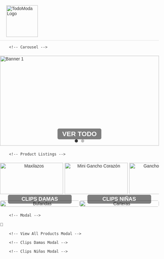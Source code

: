 <html lang="es">
<head>
    <meta charset="UTF-8">
    <meta name="viewport" content="width=device-width, initial-scale=1.0">
    <title>TodoModa - Tienda Online</title>
    <style>
        body {
            font-family: Arial, sans-serif;
            margin: 0;
            padding: 0;
            color: #333;
        }
        .container {
            width: 100%;
            margin: 0;
            padding: 20px 0;
        }
        /* Header */
        .header {
            display: flex;
            justify-content: space-between;
            align-items: center;
            padding: 10px 20px;
            border-bottom: 1px solid #ddd;
            width: 100%;
            box-sizing: border-box;
        }
        .header .logo img {
            height: 100px; /* Set logo height */
            width: auto; /* Maintain aspect ratio */
        }
        .header nav ul {
            list-style: none;
            display: flex;
            gap: 20px;
            margin: 0;
            padding: 0;
        }
        .header nav ul li a {
            text-decoration: none;
            color: #333;
            font-weight: bold;
        }
        .header .icons {
            display: flex;
            gap: 10px;
        }
        .header .icons img {
            width: 20px;
            height: 20px;
        }
        /* Carousel */
        .carousel {
            position: relative;
            width: 100%;
            overflow: hidden;
            margin: 20px 0;
        }
        .carousel .slides {
            display: flex;
            transition: transform 0.5s ease-in-out;
        }
        .carousel .slide-container {
            width: 100%;
            aspect-ratio: 16 / 9;
            position: relative;
            flex-shrink: 0;
        }
        .carousel .slides img {
            width: 100%;
            height: 100%;
            object-fit: cover;
            position: absolute;
            top: 0;
            left: 0;
        }
        .carousel .banner-text {
            position: absolute;
            bottom: 20px;
            left: 50%;
            transform: translateX(-50%);
            font-size: 1.5em;
            font-weight: bold;
            color: #fff;
            background: rgba(0, 0, 0, 0.5);
            padding: 5px 15px;
            border-radius: 5px;
            cursor: pointer;
        }
        .carousel .banner-text:hover {
            background: rgba(0, 0, 0, 0.7);
        }
        .carousel .dots {
            position: absolute;
            bottom: 10px;
            left: 50%;
            transform: translateX(-50%);
            display: flex;
            gap: 10px;
        }
        .carousel .dots span {
            width: 10px;
            height: 10px;
            background-color: #bbb;
            border-radius: 50%;
            cursor: pointer;
        }
        .carousel .dots span.active {
            background-color: #333;
        }
        /* Products */
        .products {
            display: flex;
            flex-direction: row;
            overflow-x: auto;
            margin: 20px 0;
            padding: 0 20px;
            width: 100%;
            box-sizing: border-box;
            gap: 5px;
            scroll-snap-type: x mandatory;
            scrollbar-width: thin;
            scrollbar-color: #bbb #f1f1f1;
        }
        .products::-webkit-scrollbar {
            height: 8px;
        }
        .products::-webkit-scrollbar-track {
            background: #f1f1f1;
        }
        .products::-webkit-scrollbar-thumb {
            background: #bbb;
            border-radius: 4px;
        }
        .product {
            width: 200px;
            min-width: 200px;
            text-align: center;
            cursor: pointer;
            transition: transform 0.2s;
            position: relative;
            scroll-snap-align: start;
        }
        .product:hover {
            transform: scale(1.05);
        }
        .product img {
            width: 100%;
            height: auto;
            border-radius: 0;
        }
        .product p {
            margin: 5px 0;
        }
        .product .price {
            font-weight: bold;
        }
        .product .add-to-cart {
            position: absolute;
            top: 50%;
            left: 50%;
            transform: translate(-50%, 80px);
            background: rgba(51, 51, 51, 0.8);
            color: #fff;
            border: none;
            padding: 10px 20px;
            border-radius: 5px;
            cursor: pointer;
            opacity: 0;
            transition: opacity 0.3s ease, transform 0.3s ease;
            font-size: 0.9em;
            width: 90%;
        }
        .product:hover .add-to-cart {
            opacity: 1;
            transform: translate(-50%, -50%);
        }
        .product .add-to-cart:hover {
            background: #555;
        }
        /* Modal */
        .modal {
            display: none;
            position: fixed;
            top: 0;
            left: 0;
            width: 100%;
            height: 100%;
            background: rgba(0, 0, 0, 0.5);
            z-index: 1000;
            justify-content: center;
            align-items: center;
        }
        .modal-content {
            background: #fff;
            padding: 20px;
            border-radius: 5px;
            max-width: 400px;
            width: 90%;
            text-align: center;
            position: relative;
        }
        .modal-content img {
            width: 100%;
            height: auto;
            border-radius: 5px;
            margin-bottom: 15px;
        }
        .modal-content h3 {
            margin: 0 0 10px;
            font-size: 1.2em;
        }
        .modal-content .description {
            margin: 10px 0;
            font-size: 0.9em;
            color: #555;
        }
        .modal-content .rating {
            margin: 10px 0;
            color: #f1c40f;
        }
        .modal-content .price {
            font-weight: bold;
            margin: 10px 0;
        }
        .modal-content .color-palette {
            display: flex;
            gap: 10px;
            justify-content: center;
            flex-wrap: wrap;
            margin: 10px 0;
        }
        .modal-content .color-circle {
            width: 30px;
            height: 30px;
            border-radius: 50%;
            border: 1px solid #ddd;
            cursor: pointer;
            transition: transform 0.2s;
        }
        .modal-content .color-circle.selected {
            transform: scale(1.2);
            border: 2px solid #333;
        }
        .modal-content .quantity {
            display: flex;
            align-items: center;
            justify-content: center;
            gap: 10px;
            margin: 10px 0;
        }
        .modal-content .quantity-btn {
            background: #333;
            color: #fff;
            border: none;
            width: 30px;
            height: 30px;
            border-radius: 50%;
            cursor: pointer;
            font-size: 1.2em;
        }
        .modal-content .quantity-btn:hover {
            background: #555;
        }
        .modal-content .quantity-input {
            width: 40px;
            text-align: center;
            border: 1px solid #ddd;
            border-radius: 3px;
        }
        .modal-content .btn-add-cart {
            background: #333;
            color: #fff;
            border: none;
            padding: 10px;
            border-radius: 5px;
            cursor: pointer;
            width: 100%;
            margin-top: 10px;
        }
        .modal-content .btn-add-cart:hover {
            background: #555;
        }
        .modal-content .close-btn {
            position: absolute;
            top: 10px;
            right: 10px;
            font-size: 1.2em;
            cursor: pointer;
            color: #333;
        }
        /* View All and Category Modals */
        .view-all-modal, .clips-damas-modal, .clips-ninas-modal {
            display: none;
            position: fixed;
            top: 0;
            left: 0;
            width: 100%;
            height: 100%;
            background: rgba(0, 0, 0, 0.5);
            z-index: 1000;
            justify-content: center;
            align-items: center;
            overflow-y: auto;
        }
        .view-all-modal-content, .clips-damas-modal-content, .clips-ninas-modal-content {
            background: #fff;
            padding: 20px;
            border-radius: 5px;
            max-width: 90%;
            width: 100%;
            max-height: 90vh;
            overflow-y: auto;
            position: relative;
            box-sizing: border-box;
        }
        .view-all-modal-content h2, .clips-damas-modal-content h2, .clips-ninas-modal-content h2 {
            margin: 0 0 20px;
            font-size: 1.5em;
            text-align: center;
        }
        .search-container {
            margin: 10px 0;
            text-align: center;
        }
        .search-input {
            width: 80%;
            max-width: 400px;
            padding: 8px;
            border: 1px solid #ddd;
            border-radius: 5px;
            font-size: 1em;
        }
        .search-input:focus {
            outline: none;
            border-color: #333;
        }
        .view-all-products, .clips-damas-products, .clips-ninas-products {
            display: grid;
            grid-template-columns: repeat(auto-fill, minmax(200px, 1fr));
            gap: 20px;
            padding: 0 10px;
        }
        .view-all-products .product, .clips-damas-products .product, .clips-ninas-products .product {
            width: 100%;
            min-width: unset;
        }
        .view-all-modal-content .close-btn, .clips-damas-modal-content .close-btn, .clips-ninas-modal-content .close-btn {
            position: absolute;
            top: 10px;
            right: 10px;
            font-size: 1.2em;
            cursor: pointer;
            color: #333;
        }
        /* Category Buttons */
        .category-buttons {
            display: flex;
            justify-content: center;
            gap: 20px;
            margin: 20px 0;
        }
        .category-btn {
            font-size: 1.2em; /* Reduced font size */
            font-weight: bold;
            color: #fff;
            background: rgba(0, 0, 0, 0.5);
            padding: 4px 10px; /* Smaller padding */
            border-radius: 5px;
            cursor: pointer;
            border: none;
            transition: background 0.3s;
        }
        .category-btn:hover {
            background: rgba(0, 0, 0, 0.7);
        }
        /* Model Section */
        .model-section {
            display: flex;
            justify-content: space-between;
            margin: 20px 0;
            width: 100%;
            flex-wrap: nowrap; /* Prevent wrapping to keep images side by side */
        }
        .model-item {
            position: relative;
            text-align: center;
            width: 50%; /* Each item takes half the container width */
            max-width: none; /* Remove max-width to allow full expansion */
        }
        .model-item img {
            width: 100%;
            height: auto;
            border-radius: 5px;
            display: block;
            cursor: pointer; /* Indicate clickability */
        }
        .model-item .category-btn {
            position: absolute;
            bottom: 10px;
            left: 50%;
            transform: translateX(-50%);
            width: 80%; /* Ensure button fits within image */
        }

    /* Carrito flotante */
   #cart-button {
        position: fixed;
        top: 20px;
        right: 20px;
        background: #ff5722;
        color: white;
        border-radius: 50%;
        width: 50px;
        height: 50px;
        font-size: 24px;
        display: flex;
        align-items: center;
        justify-content: center;
        cursor: pointer;
        box-shadow: 0 4px 10px rgba(0,0,0,0.3);
        z-index: 10000;
    }
    /* Carrito panel */
    #cart {
        display: none;
        background: white;
        padding: 20px;
        border-radius: 10px;
        max-width: 420px;
        position: fixed;
        top: 80px;
        right: 20px;
        box-shadow: 0 0 15px rgba(0,0,0,0.3);
        z-index: 9999;
        font-size: 14px;
        max-height: 80vh;
        overflow-y: auto;
    }
    #cart h2 {
        margin-top: 0;
        font-size: 1.4em;
    }
    #cart input[type=text] {
        width: 100%;
        padding: 8px;
        margin-bottom: 10px;
        box-sizing: border-box;
        border: 1px solid #ddd;
        border-radius: 5px;
        font-size: 14px;
    }
    .cart-item {
        display: flex;
        justify-content: space-between;
        align-items: center;
        margin-bottom: 10px;
        border-bottom: 1px solid #eee;
        padding-bottom: 6px;
    }
    .cart-item > div:first-child {
        display: flex;
        flex-direction: column;
    }
    .cart-item strong {
        font-weight: 600;
        margin-bottom: 2px;
    }
    .cart-item small {
        font-size: 12px;
        color: #666;
        margin-bottom: 3px;
    }
    .cart-item-controls {
        display: flex;
        align-items: center;
        gap: 6px;
        flex-wrap: nowrap;
    }
    .cart-item-controls button {
        background: #eee;
        border: none;
        border-radius: 3px;
        cursor: pointer;
        padding: 4px 8px;
        font-weight: bold;
        font-size: 14px;
        transition: background 0.3s;
    }
    .cart-item-controls button:hover {
        background: #ddd;
    }
    .cart-item-price {
        min-width: 70px;
        text-align: right;
        font-weight: 600;
        white-space: nowrap;
    }
    #cart-total {
        font-weight: bold;
        margin-top: 10px;
        text-align: right;
    }
    #order-button {
        background: #ff5722;
        color: white;
        width: 100%;
        padding: 10px;
        font-size: 16px;
        border: none;
        border-radius: 6px;
        cursor: pointer;
        margin-top: 12px;
        transition: background 0.3s;
    }
    #order-button:hover {
        background: #e64a19;
    }

    /* Modal boleta */
  #boleta-modal {
        position: fixed;
        top:0; left:0; width:100%; height:100%;
        background: rgba(0,0,0,0.7);
        display: none;
        align-items: center;
        justify-content: center;
        z-index: 100000;
        font-family: monospace;
    }
    #boleta-content {
        background: white;
        padding: 20px;
        border-radius: 10px;
        max-width: 420px;
        width: 90%;
        max-height: 85vh;
        overflow-y: auto;
        color: #222;
        outline: none;
    }
    #boleta-content h3 {
        text-align: center;
        margin-top: 0;
    }
    #boleta-content table {
        width: 100%;
        border-collapse: collapse;
        margin-top: 10px;
    }
    #boleta-content table, #boleta-content th, #boleta-content td {
        border: 1px solid #ccc;
    }
    #boleta-content th, #boleta-content td {
        padding: 6px;
        text-align: left;
    }
    #boleta-buttons button {
        margin-top: 10px;
        width: 100%;
        padding: 10px;
        border: none;
        border-radius: 6px;
        cursor: pointer;
        font-size: 15px;
        transition: background 0.3s;
    }
    #capture-button { background: #FF9800; color: white; }
    #capture-button:hover { background: #fb8c00; }
    #print-button { background: #2196F3; color: white; }
    #print-button:hover { background: #1976D2; }
    #confirm-purchase { background: #4CAF50; color: white; }
    #confirm-purchase:hover { background: #388E3C; }

    /* Loading spinner */
  #loading-spinner {
        display:none;
        position: fixed;
        top:50%; left:50%;
        transform: translate(-50%, -50%);
        background: rgba(0,0,0,0.7);
        color: white;
        padding: 15px 30px;
        border-radius: 10px;
        font-size: 18px;
        z-index: 100001;
    }


        /* Responsive */
  @media (max-width: 768px) {
            .product {
                width: 150px;
                min-width: 150px;
            }
            .product .add-to-cart {
                padding: 8px 15px;
                font-size: 0.8em;
            }
            .view-all-products, .clips-damas-products, .clips-ninas-products {
                grid-template-columns: repeat(auto-fill, minmax(150px, 1fr));
            }
            .search-input {
                width: 90%;
            }
            .category-btn {
                font-size: 1em; /* Smaller font for smaller screens */
                padding: 4px 8px;
            }
            .model-item {
                width: 50%; /* Maintain equal width */
            }
            .model-item img {
                width: 100%;
            }
        }
        @media (max-width: 480px) {
            .product {
                width: 120px;
                min-width: 120px;
            }
            .product p {
                font-size: 0.9em;
            }
            .product .add-to-cart {
                padding: 6px 10px;
                font-size: 0.7em;
            }
            .view-all-products, .clips-damas-products, .clips-ninas-products {
                grid-template-columns: repeat(auto-fill, minmax(120px, 1fr));
            }
            .search-input {
                width: 95%;
            }
            .category-btn {
                font-size: 0.9em; /* Even smaller font for mobile */
                padding: 3px 6px;
            }
            .model-item {
                width: 50%; /* Maintain equal width */
            }
            .model-item img {
                width: 100%;
            }
        }
        </style>
</head>
<body>     <div class="container">         <!-- Header -->         <div class="header">             <div class="logo">                 <img src="https://lh3.googleusercontent.com/gps-cs/AIky0YXTTJyLqUwcNn1yduyV6i82lmL4ukvEZp-ePVd_P_Wa_y1VGwXNJOPpVxro2IxUZ55xE4oEndno5MItmJf7wjkFn0RYFCLtB4bOG2AHYHrupD1pkX8cf3jOUBHNUJOFEYOrwzTGEMSJj6j8=w1000-h1000-p-k-no" alt="TodoModa Logo">             </div>             <nav>                 <ul>                 </ul>             </nav>             <div class="icons">             </div>         </div>

        <!-- Carousel -->
 <div class="carousel">
            <div class="slides">
                <div class="slide-container">
                    <img src="https://pe.todomoda.com/media/wysiwyg/TM_DISNEY_STITCH_-_BANNERS_Desk_new_1.jpg" alt="Banner 1">
                </div>
                <div class="slide-container">
                    <img src="https://lh3.googleusercontent.com/gps-cs/AIky0YUd2bofobsLtUl3qONXRSiTNou1a9W74yTaVYEr6h64PAuOOqQ-g_w6Ifs8arhOVjWboOrUFEcEDZlmtSBZkgS1YjEnSIw1f3w4IZRdMBwxibVChvNz2c93C78bOxNsx68MuBmN-4iYNCg=w2000-h2000-p-k-no" alt="Banner 2">
                </div>
            </div>
            <div class="banner-text" id="viewAllBtn">VER TODO</div>
            <div class="dots">
                <span class="active"></span>
                <span></span>
            </div>
        </div>

        <!-- Product Listings -->
<div class="products">
            <!-- Categoría 1: Pilsen -->
            <div class="product" data-id="1" data-colors='[{"color": "#ffeb3b", "title": "Amarillo"}, {"color": "#d32f2f", "title": "Rojo"}, {"color": "#e1bee7", "title": "Lila"}, {"color": "#145a32", "title": "Verde"}, {"color": "#d6eaf8", "title": "Celeste"}]' data-rating="⭐⭐⭐⭐☆ (4.2)" data-description="Maxilazos coloridos, perfectos para cualquier peinado.">
                <img alt="Maxilazos" src="https://lh3.googleusercontent.com/gps-cs/AIky0YXdnjCFtJm5EhEvClhpsqjsYwwH2Xdqql3H45tWmgLdhiRX--KLwloCAl85SxTImNaOYYbS1MOrlGYrDwH31YoIyFBBn7KapQIKbAHVfoyNmbRBjjgmF0_SefXWn6udgSSaO19kdNtmnQBd=w2000-h2000-p-k-no"/>
                <p>Maxilazos - 5 Colores</p>
                <p class="price">S/ 7.00</p>
                <button class="add-to-cart" data-id="1">Agregar al carrito</button>
            </div>
            <div class="product" data-id="2" data-colors='[{"color": "#17202a", "title": "Negro"}, {"color": "#fff9c4", "title": "Crema"}, {"color": "#fdebd0", "title": "Piel"}, {"color": "#fdfefe", "title": "Crema"}]' data-rating="⭐⭐⭐☆☆ (3.2)" data-description="Ganchos en forma de corazón, ideales para looks delicados.">
                <img alt="Mini Gancho Corazón" src="https://lh3.googleusercontent.com/gps-cs/AIky0YUd2bofobsLtUl3qONXRSiTNou1a9W74yTaVYEr6h64PAuOOqQ-g_w6Ifs8arhOVjWboOrUFEcEDZlmtSBZkgS1YjEnSIw1f3w4IZRdMBwxibVChvNz2c93C78bOxNsx68MuBmN-4iYNCg=w2000-h2000-p-k-no"/>
                <p>Mini Gancho Corazón</p>
                <p class="price">S/ 2.50</p>
                <button class="add-to-cart" data-id="2">Agregar al carrito</button>
            </div>
            <div class="product" data-id="3" data-colors='[{"color": "#FFFFFF", "title": "Blanco"}, {"color": "#FF0000", "title": "Rojo"}, {"color": "#008000", "title": "Verde"}]' data-rating="⭐⭐⭐⭐⭐ (5.0)" data-description="Ganchos temáticos navideños para un estilo festivo.">
                <img alt="Ganchos Navideños" src="https://lh3.googleusercontent.com/gps-cs/AIky0YV8A_P0YjCC6AIfC2B6HFvCKobK0UJZjVWMnzr6lfYPVXUk0gsszvJXojCK_ycIVH0cOD1-Qw3ICj1Bi9eLIf2TH0ZFaL14TuisJOWESznCPwqs2AAn_lgVOo2yGLhrKuG1yjgsGrWPIZ0k=w2000-h2000-p-k-no"/>
                <p>Ganchos Navideños</p>
                <p class="price">S/ 4.00</p>
                <button class="add-to-cart" data-id="3">Agregar al carrito</button>
            </div>
            <div class="product" data-id="4" data-colors='[{"color": "#FFD700", "title": "Amarillo"}]' data-rating="⭐⭐⭐⭐☆ (4.0)" data-description="Ganchos hawaianos vibrantes para un look tropical.">
                <img alt="Gancho Hawaiano" src="https://lh3.googleusercontent.com/gps-cs/AIky0YVaD4OrbInMGPZXKiKtKplaYEn2Ck-9KCl8p9FJbJIXPMWFCDw9Dd5lrbO-8FfXeJZKvIEr-K5UpFwrCnofwtR30imdZTojz2gxrHqZLSM3qody1gDhWdXAm_C4le7hQ4zKL3imga1TIh_j=w2000-h2000-p-k-no"/>
                <p>Gancho Hawaiano</p>
                <p class="price">S/ 5.00</p>
                <button class="add-to-cart" data-id="4">Agregar al carrito</button>
            </div>
            <div class="product" data-id="5" data-colors='[{"color": "#5dade2", "title": "Celeste"}, {"color": "#ebf5fb", "title": "Agua"}, {"color": "#FFFFFF", "title": "Blanco"}]' data-rating="⭐⭐⭐⭐☆ (4.0)" data-description="Ganchos acrílicos elegantes en tonos celestes.">
                <img alt="Ganchos Acrílicos Color Celeste" src="https://lh3.googleusercontent.com/gps-cs/AIky0YXULCa-2ZSbLgwDDlphVpkyxIs_jH2pp8AIHp25rY65c3VTGPdLnesGcrtuCiDtLbovSHvwiSUpzfWiwyle1UmqeO6d0OEvhBLqp_6k4YBo2QzMGd9aduXbKMXqGVHIB0FKSWvBYE1FNgj_=w2000-h2000-p-k-no"/>
                <p>Ganchos Acrílicos Color Celeste</p>
                <p class="price">S/ 5.00</p>
                <button class="add-to-cart" data-id="5">Agregar al carrito</button>
            </div>
            <div class="product" data-id="6" data-colors='[{"color": "#8d6e63", "title": "Marrón"}, {"color": "#fef9e7", "title": "Crema"}]' data-rating="⭐⭐⭐☆☆ (3.1)" data-description="Ganchos clásicos para un estilo minimalista.">
                <img alt="Ganchos" src="https://lh3.googleusercontent.com/gps-cs/AIky0YUepENF6loS0sqfXxEEZlTcAEQ7R-6iS6rmphnT9YjPc9whL2WIk8tCzVNnHDeaj6AaV3e6-k4yeUx9j6nSHq-l2Tc_t0dGMQLhBQrbdREDnxR65_tbipCAL3NCKmRQYWk5geU5V_jn3EiW=w2000-h2000-p-k-no"/>
                <p>Ganchos</p>
                <p class="price">S/ 4.50</p>
                <button class="add-to-cart" data-id="6">Agregar al carrito</button>
            </div>
            <div class="product" data-id="7" data-colors='[]' data-rating="⭐⭐⭐⭐☆ (4.1)" data-description="Ganchos en forma de flor con diseño inspirado en el sol.">
                <img alt="Ganchos Torna Sol en forma de Flor" src="https://lh3.googleusercontent.com/gps-cs/AIky0YX2NRiy9kc9B9F5EY9kAoTjy699I8L7qzIaAFyN6ktzntZDbknG5_v1B6_JgD_hJDZQ7pAonmz2ynxpJqX4tYXVpt2EJISwaxV7Vd5er2HXevBcfzH_2KoEuxffPMG6wVLrMxkXZaJcUGxc=w2000-h2000-p-k-no"/>
                <p>Ganchos Torna Sol en forma de Flor</p>
                <p class="price">S/ 6.00</p>
                <button class="add-to-cart" data-id="7">Agregar al carrito</button>
            </div>
            <div class="product" data-id="8" data-colors='[{"color": "#FFFF66", "title": "Amarillo"}, {"color": "#CCFF00", "title": "Verde"}, {"color": "#FF8C00", "title": "Anaranjado"}]' data-rating="⭐⭐⭐☆☆ (3.5)" data-description="Ganchos kawai con diseño floral, ideales para niños.">
                <img alt="Ganchos Kawai en forma de Flor" src="https://lh3.googleusercontent.com/gps-cs/AIky0YXzdeSiF8Ekcd_sbWEkePfXIFlDCt8BeIvwjgW0_jHy1u9d3KWkRPGKY0IPp8ADAmGFn46hFm8U5vXqhoZ738QBNnwuwb-UXng4k1wKXRwyarfw7ST9PYntIH_SA_XEF0lDF6STVaLz16z2=w2000-h2000-p-k-no"/>
                <p>Ganchos Kawai en forma de Flor</p>
                <p class="price">S/ 4.50</p>
                <button class="add-to-cart" data-id="8">Agregar al carrito</button>
            </div>
            <div class="product" data-id="9" data-colors='[{"color": "#FFB347", "title": "Melón"}, {"color": "#FFD700", "title": "Amarillo"}]' data-rating="⭐⭐⭐⭐☆ (4.0)" data-description="Ganchos florales en tonos cálidos para un look vibrante.">
                <img alt="Ganchos de Flores" src="https://lh3.googleusercontent.com/gps-cs/AIky0YUem5vYUL5I1PM57jknLifOO7yf5kSVMtMghU4lP6w0ZMUkV2L9UYoqFLTR_8PcGATvSRKyf0IVg5IYHBQzc5_aND9V8BvtQS47MAT--YXhLlrk645yFo2vaWRADuVRrnbiL5rs4ubhXvU=w2000-h2000-p-k-no"/>
                <p>Ganchos de Flores</p>
                <p class="price">S/ 5.00</p>
                <button class="add-to-cart" data-id="9">Agregar al carrito</button>
            </div>
            <!-- Categoría 2: Cristal -->
            <div class="product" data-id="14" data-colors='[]' data-rating="⭐⭐⭐⭐☆ (4.0)" data-description="Mini ganchitos florales para destacar tu peinado.">
                <img alt="Par de mini ganchitos en forma de flor" src="https://lh3.googleusercontent.com/gps-cs/AIky0YVcDqGO_EKNry0Eb-BkdsNH0V0lOhwW7AM5WEqz8IiNlbpTs2U3Io9_kt4yCGgt5haYI5RgwRDHv-LMBqc5bvmX245QMyriwIoyJyniPQH9cJJ9iCC2fC8hY06M9BU9nFd6NhCLGVGCC34N=w2000-h2000-p-k-no"/>
                <p>Par de mini ganchitos en forma de flor</p>
                <p class="price">S/ 3.00</p>
                <button class="add-to-cart" data-id="14">Agregar al carrito</button>
            </div>
            <div class="product" data-id="15" data-colors='[]' data-rating="⭐⭐⭐☆☆ (3.5)" data-description="Ganchitos en forma de mariposa, perfectos para peinados infantiles.">
                <img alt="Mini ganchitos en forma de mariposa" src="https://lh3.googleusercontent.com/gps-cs/AIky0YW1eFtqiwT_PM-xOZnd2iVogh-XQVJclLEtgsh0i5wUGm9NvOCot9LJLfDmZE58abznArTin0EgjEMw3HuKeK9_9hoODK0kla3nM-GYGSvA8_xXCBmu_qiSuoHzgpSaO_2EtqXLAjnCs34l=w2000-h2000-p-k-no"/>
                <p>Mini ganchitos en forma de mariposa</p>
                <p class="price">S/ 2.00</p>
                <button class="add-to-cart" data-id="15">Agregar al carrito</button>
            </div>
            <div class="product" data-id="16" data-colors='[]' data-rating="⭐⭐⭐☆☆ (3.3)" data-description="Mini ganchitos versátiles para cualquier ocasión.">
                <img alt="Mini ganchitos" src="https://lh3.googleusercontent.com/gps-cs/AIky0YUgnWieVRURnUHds0U4E5FROmRmvztpc0ynONqB5wFO-tvCmbrBn0-E971IAl2YG7r7cobC9Hx-g0AbDpTP71ukEEb6n20lHQz-aPBoI5xDWtVwABfSJFIbqdRT6_YJzOT7x8uhaX-KBSLE=w2000-h2000-p-k-no"/>
                <p>Mini ganchitos</p>
                <p class="price">S/ 1.50</p>
                <button class="add-to-cart" data-id="16">Agregar al carrito</button>
            </div>
            <div class="product" data-id="17" data-colors='[{"color": "#FFC0CB", "title": "Rosa Pastel"}, {"color": "#FFD700", "title": "Amarillo"}, {"color": "#00BFFF", "title": "Azul"}, {"color": "#FF4500", "title": "Naranja"}, {"color": "#008000", "title": "Verde"}]' data-rating="⭐⭐⭐⭐☆ (4.0)" data-description="Ligas en colores pasteles y fuertes, ideales para cualquier estilo.">
                <img alt="Ligas colores pasteles y fuertes" src="https://lh3.googleusercontent.com/gps-cs/AIky0YVwhLWhfaBVh3ChmdRjktxd6WCi7W6fTmz2_7TvWPHTT_-3tX1zci-DGspLNMmn3SpAYgh9RN5G_lHRBehTbWzF16lZ9CNiBbjgj5-EVSXMU3aVjCsYaPQ5Maahznx9Fi79zzSnwLxM_nkC=w2000-h2000-p-k-no"/>
                <p>Ligas colores pasteles y fuertes</p>
                <p class="price">S/ 1.00</p>
                <button class="add-to-cart" data-id="17">Agregar al carrito</button>
            </div>
            <div class="product" data-id="18" data-colors='[{"color": "#000000", "title": "Negro"}]' data-rating="⭐⭐⭐☆☆ (3.3)" data-description="Colets negros clásicos y resistentes.">
                <img alt="Colets negros" src="https://lh3.googleusercontent.com/gps-cs/AIky0YWE3Z0a1qVkSdmBI9RQzayKeT8bgvXn5RTJNXmMJjHG9uzg5VUrwt4-PKEq6AdcYPITi3LkJvKtdxDXq6PucsAOpzZGm2J8QGEYCR4Ff59f3YXXaKQ_Ww8lgm4vOYlRuyCNXxPuyWPFWf23=w2000-h2000-p-k-no"/>
                <p>Colets negros</p>
                <p class="price">S/ 1.00</p>
                <button class="add-to-cart" data-id="18">Agregar al carrito</button>
            </div>
            <div class="product" data-id="19" data-colors='[{"color": "#FFB6C1", "title": "Rosa Pastel"}, {"color": "#87CEFA", "title": "Azul Pastel"}, {"color": "#98FB98", "title": "Verde Pastel"}]' data-rating="⭐⭐⭐☆☆ (3.4)" data-description="Colets en tonos pasteles para un look suave y elegante.">
                <img alt="Colets colores pasteles" src="https://lh3.googleusercontent.com/gps-cs/AIky0YVVXgYaHEulEuraO7tX6LShXlnoogs6cvwc7jryv8vOVwEt2wCEPWyj0ihUEHTjGMKv0HpL3uglAD96vZsANfdnMrLB4hRI1quw3OaPX-ewOFjUY9eF2ggyG4sMZLcBfJ8amsKoKsAgOXPG=w2000-h2000-p-k-no"/>
                <p>Colets colores pasteles</p>
                <p class="price">S/ 1.00</p>
                <button class="add-to-cart" data-id="19">Agregar al carrito</button>
            </div>
        </div>
        <!-- Model Section -->
 <div class="model-section">
            <div class="model-item">
                <img src="https://lh3.googleusercontent.com/gps-cs/AIky0YUGuPXaSC1mPGUKkOYa5z7JyvELvbIy0B4-WtB3tMHIKm2D6Sbg1cTWwU0MsxRJR_5lKb5t1MnVOStZk-tNPdUudQ6-h7M7ueR4l8N5IgmuOrhlNRMi0B_uohBDRomdzQUIHP7y244Zc150=w1024-h1024-p-k-no" alt="Bufandas">
                <button class="category-btn" id="clipsDamasBtn">CLIPS DAMAS</button>
            </div>
            <div class="model-item">
                <img src="https://lh3.googleusercontent.com/gps-cs/AIky0YUDER3L7ISerfG6uiIU8ISdgKkibO-SXwGGNL1azb_TJ0qYIN3T7LsJyU-qc9-kQtucnOkLr5rPYtWt0fW0UL8-7RDD46bg_0JnGLkD8RSfQvGydDvq6L_ZLBoj4hnIhwHB3CEx1fPtJ58O=w1024-h1024-p-k-no" alt="Carteras">
                <button class="category-btn" id="clipsNinasBtn">CLIPS NIÑAS</button>
            </div>
        </div>

        <!-- Modal -->
 <div class="modal" id="colorModal" role="dialog" aria-labelledby="modalTitle" aria-hidden="true">
            <div class="modal-content">
                <span class="close-btn" aria-label="Cerrar modal">×</span>
                <img id="modalImage" alt="" src="">
                <h3 id="modalTitle"></h3>
                <p class="description" id="modalDescription"></p>
                <div class="rating" id="modalRating"></div>
                <p class="price" id="modalPrice"></p>
                <div class="color-palette" id="modalColors"></div>
                <div class="quantity">
                    <button class="quantity-btn" id="decreaseQty" aria-label="Disminuir cantidad">−</button>
                    <input type="number" class="quantity-input" id="quantityInput" value="1" min="1" aria-label="Cantidad">
                    <button class="quantity-btn" id="increaseQty" aria-label="Aumentar cantidad">+</button>
                </div>
                <button class="btn-add-cart" id="modalAddCart">Agregar al carrito</button>
            </div>
        </div>

<!-- Botón flotante abrir/cerrar carrito -->
<div id="cart-button" title="Abrir carrito" aria-label="Abrir carrito de compras">🛒</div>

<!-- Carrito -->
<section id="cart" aria-live="polite" aria-label="Carrito de compras">
    <h2>Carrito de Compras</h2>
    <input type="text" id="client-name" placeholder="Nombre del cliente" aria-label="Nombre del cliente" autocomplete="name" />
    <input type="text" id="client-dni" placeholder="DNI del cliente (8 dígitos)" aria-label="DNI del cliente" maxlength="8" autocomplete="off" />
    <div id="cart-items" aria-relevant="additions removals"></div>
    <p id="cart-total"><strong>Total: S/ 0.00</strong></p>
    <button id="order-button">Realizar Pedido</button>
</section>

<!-- Modal boleta -->
<div id="boleta-modal" role="dialog" aria-modal="true" aria-labelledby="boleta-title" style="display:none;">
    <div id="boleta-content" tabindex="0"></div>
</div>

        <!-- View All Products Modal -->
<div class="view-all-modal" id="viewAllModal" role="dialog" aria-labelledby="viewAllModalTitle" aria-hidden="true">
            <div class="view-all-modal-content">
                <span class="close-btn" aria-label="Cerrar modal">×</span>
                <h2 id="viewAllModalTitle">Todos los Productos</h2>
                <div class="search-container">
                    <input type="text" class="search-input" id="productSearch" placeholder="Buscar productos..." aria-label="Buscar productos">
                </div>
                <div class="view-all-products" id="viewAllProducts"></div>
            </div>
        </div>

        <!-- Clips Damas Modal -->
 <div class="clips-damas-modal" id="clipsDamasModal" role="dialog" aria-labelledby="clipsDamasModalTitle" aria-hidden="true">
            <div class="clips-damas-modal-content">
                <span class="close-btn" aria-label="Cerrar modal">×</span>
                <h2 id="clipsDamasModalTitle">CLIPS DAMAS</h2>
                <div class="search-container">
                    <input type="text" class="search-input" id="clipsDamasSearch" placeholder="Buscar en Clips Damas..." aria-label="Buscar en Clips Damas">
                </div>
                <div class="clips-damas-products" id="clipsDamasProducts"></div>
            </div>
        </div>

        <!-- Clips Niñas Modal -->
 <div class="clips-ninas-modal" id="clipsNinasModal" role="dialog" aria-labelledby="clipsNinasModalTitle" aria-hidden="true">
            <div class="clips-ninas-modal-content">
                <span class="close-btn" aria-label="Cerrar modal">×</span>
                <h2 id="clipsNinasModalTitle">CLIPS NIÑAS</h2>
                <div class="search-container">
                    <input type="text" class="search-input" id="clipsNinasSearch" placeholder="Buscar en Clips Niñas..." aria-label="Buscar en Clips Niñas">
                </div>
                <div class="clips-ninas-products" id="clipsNinasProducts"></div>
            </div>
        </div>
    </div>

<script src="https://cdnjs.cloudflare.com/ajax/libs/html2canvas/1.4.1/html2canvas.min.js"></script>
<script>
/* === Variables y funciones base === */
let cart = JSON.parse(localStorage.getItem('cart')) || [];

// Formatea número a moneda Soles
function formatCurrency(amount) {
    return `S/ ${parseFloat(amount).toFixed(2)}`;
}

// Número a letras (simplificado)
function numberToLetters(n) {
    const parts = n.toFixed(2).split('.');
    return `${parseInt(parts[0])} CON ${parts[1]}/100 SOLES`;
}

// Actualiza botones de agregar para producto y carrito
function updateAddButtons() {
    document.querySelectorAll('.product').forEach(prod => {
        const prodId = prod.dataset.id;
        const selectedColorCircle = prod.querySelector('.color-circle.selected');
        const prodColor = selectedColorCircle ? selectedColorCircle.getAttribute('data-color') : null;
        const inCart = cart.some(item => item.id === prodId && item.color === prodColor);
        const btn = prod.querySelector('.add-to-cart');
        btn.disabled = !prodColor || inCart;
        btn.textContent = inCart ? 'Agregado' : 'Agregar al carrito';
    });
}

// Actualiza la vista del carrito
function updateCart() {
    const cartItemsDiv = document.getElementById('cart-items');
    let html = '';
    let total = 0;
    cart.forEach(item => {
        total += item.price * item.quantity;
        html += `
        <div class="cart-item" data-id="${item.id}" data-color="${item.color}">
            <div>
                <strong>${item.name}</strong><br />
                <small>Color: <span style="color:${item.color}; font-weight:bold;">${item.colorName}</span></small><br />
                <div class="cart-item-controls">
                    <button class="decrease" aria-label="Disminuir cantidad de ${item.name}">−</button>
                    <span aria-live="polite" aria-atomic="true">${item.quantity}</span>
                    <button class="increase" aria-label="Aumentar cantidad de ${item.name}">+</button>
                    <button class="remove" aria-label="Eliminar ${item.name} del carrito" style="color:#f44336;">🗑️</button>
                </div>
            </div>
            <div class="cart-item-price">${formatCurrency(item.price * item.quantity)}</div>
        </div>`;
    });
    cartItemsDiv.innerHTML = html;
    document.getElementById('cart-total').innerHTML = `<strong>Total: ${formatCurrency(total)}</strong>`;
    localStorage.setItem('cart', JSON.stringify(cart));
    updateAddButtons();
}

// Añade producto al carrito
function addToCart(id, name, price, color, colorName) {
    let item = cart.find(i => i.id === id && i.color === color);
    if (item) {
        item.quantity++;
    } else {
        cart.push({ id, name, price, quantity: 1, color, colorName });
    }
    updateCart();
    alert(`Producto "${name}" con color "${colorName}" agregado al carrito.`);
}

/* === Eventos selección color === */
document.querySelectorAll('.product').forEach(prod => {
    const colors = prod.querySelectorAll('.color-circle');
    colors.forEach(colorCircle => {
        colorCircle.addEventListener('click', () => {
            colors.forEach(c => {
                c.classList.remove('selected');
                c.setAttribute('aria-checked', 'false');
            });
            colorCircle.classList.add('selected');
            colorCircle.setAttribute('aria-checked', 'true');
            updateAddButtons();
        });
        // Keyboard support for color selection
        colorCircle.addEventListener('keydown', e => {
            if(e.key === "Enter" || e.key === " "){
                e.preventDefault();
                colorCircle.click();
            }
        });
    });
});

/* === Botones agregar al carrito === */
document.querySelectorAll('.add-to-cart').forEach(button => {
    button.addEventListener('click', e => {
        const prod = e.target.closest('.product');
        const id = prod.dataset.id;
        const name = prod.dataset.name;
        const price = parseFloat(prod.dataset.price);
        const selectedColorCircle = prod.querySelector('.color-circle.selected');
        if (!selectedColorCircle) {
            alert('Por favor, seleccione un color.');
            return;
        }
        const color = selectedColorCircle.getAttribute('data-color');
        const colorName = selectedColorCircle.getAttribute('data-colorname');
        addToCart(id, name, price, color, colorName);
    });
});

/* === Botón abrir/cerrar carrito === */
const cartButton = document.getElementById('cart-button');
const cartSection = document.getElementById('cart');
cartButton.addEventListener('click', () => {
    if (cartSection.style.display === 'block') {
        cartSection.style.display = 'none';
        cartButton.setAttribute('aria-label', 'Abrir carrito de compras');
    } else {
        cartSection.style.display = 'block';
        cartButton.setAttribute('aria-label', 'Cerrar carrito de compras');
    }
});

/* === Botones en carrito: aumentar, disminuir, eliminar === */
document.getElementById('cart-items').addEventListener('click', e => {
    if (!e.target.matches('button')) return;
    const cartItemDiv = e.target.closest('.cart-item');
    const id = cartItemDiv.dataset.id;
    const color = cartItemDiv.dataset.color;
    let item = cart.find(i => i.id === id && i.color === color);
    if (!item) return;

    if (e.target.classList.contains('increase')) {
        item.quantity++;
    } else if (e.target.classList.contains('decrease')) {
        item.quantity--;
        if (item.quantity <= 0) {
            cart = cart.filter(i => !(i.id === id && i.color === color));
        }
    } else if (e.target.classList.contains('remove')) {
        cart = cart.filter(i => !(i.id === id && i.color === color));
    }
    updateCart();
});

/* === Botón realizar pedido === */
document.getElementById('order-button').addEventListener('click', () => {
    const clientName = document.getElementById('client-name').value.trim();
    const clientDni = document.getElementById('client-dni').value.trim();

    if (!clientName || !clientDni) {
        alert('Por favor, complete nombre y DNI.');
        return;
    }
    if (!/^\d{8}$/.test(clientDni)) {
        alert('El DNI debe tener 8 dígitos.');
        return;
    }
    if (cart.length === 0) {
        alert('El carrito está vacío.');
        return;
    }

    let total = cart.reduce((sum, i) => sum + i.price * i.quantity, 0);
    let date = new Date();
    let dateStr = date.toLocaleDateString();
    let timeStr = date.toLocaleTimeString([], { hour: '2-digit', minute: '2-digit' });

    let html = `
    <h3 id="boleta-title">BOLETA DE VENTA ELECTRÓNICA</h3>
    <div style="text-align:center; margin-bottom:10px;">
        <img src="https://i.ibb.co/Kz9NwFym/yape-qr.jpg" alt="QR Pago" style="width:150px; border-radius:10px;" />
        <p style="margin:5px 0; font-size:12px;">Paga aquí con Yape</p>
        <p style="margin:0; font-size:12px;">Jhonny David Palacios Gutierrez</p>
    </div>
    <p><strong>Cliente:</strong> ${clientName}</p>
    <p><strong>DNI:</strong> ${clientDni}</p>
    <p><strong>Fecha:</strong> ${dateStr} <strong>Hora:</strong> ${timeStr}</p>
    <hr/>
    <table>
        <thead>
            <tr><th>Cant</th><th>Producto</th><th>Color</th><th>Precio Unit.</th><th>Total</th></tr>
        </thead>
        <tbody>
    `;
    cart.forEach(item => {
        html += `<tr>
            <td>${item.quantity}</td>
            <td>${item.name}</td>
            <td style="color:${item.color}; font-weight:bold;">${item.colorName}</td>
            <td>${formatCurrency(item.price)}</td>
            <td>${formatCurrency(item.price * item.quantity)}</td>
        </tr>`;
    });
    html += `
        </tbody>
    </table>
    <hr/>
    <p><strong>Total S/:</strong> ${formatCurrency(total)}</p>
    <p><strong>Son:</strong> ${numberToLetters(total)}</p>
    <div id="boleta-buttons">
        <button id="capture-button">📸 Capturar Imagen</button>
        <button id="print-button">🖨 Imprimir</button>
        <button id="confirm-purchase">Confirmar Compra</button>
    </div>
    `;

    const modal = document.getElementById('boleta-modal');
    const content = document.getElementById('boleta-content');
    content.innerHTML = html;
    modal.style.display = 'flex';
    content.focus();

    // Capturar imagen con html2canvas
    document.getElementById('capture-button').onclick = () => {
        document.getElementById('loading-spinner').style.display = 'block';
        html2canvas(content).then(canvas => {
            document.getElementById('loading-spinner').style.display = 'none';
            const link = document.createElement('a');
            link.download = 'boleta.png';
            link.href = canvas.toDataURL('image/png');
            link.click();
        }).catch(() => {
            alert('Error al capturar la imagen.');
            document.getElementById('loading-spinner').style.display = 'none';
        });
    };

    // Imprimir boleta
    document.getElementById('print-button').onclick = () => {
        let printWindow = window.open('', '', 'width=600,height=700');
        printWindow.document.write('<html><head><title>Imprimir Boleta</title></head><body>');
        printWindow.document.write(content.innerHTML);
        printWindow.document.write('</body></html>');
        printWindow.document.close();
        printWindow.focus();
        printWindow.print();
        printWindow.close();
    };

    // Confirmar compra - enviar por WhatsApp
    document.getElementById('confirm-purchase').onclick = () => {
        let orderText = `Hola! 👋%0AQuiero realizar un pedido:%0ACliente: ${clientName}%0ADNI: ${clientDni}%0AProductos:%0A`;
        cart.forEach(item => {
            orderText += `${item.quantity} x ${item.name} (Color: ${item.colorName}) - ${formatCurrency(item.price * item.quantity)}%0A`;
        });
        orderText += `Total: ${formatCurrency(total)}%0A%0AAdjunto (captura de boleta)📸 (pago electrónico)💳`;

        // Cambia el número por tu número real con código país sin "+"
        const whatsappURL = `https://wa.me/51975842622?text=${orderText}`;
        window.open(whatsappURL, '_blank');

        // Limpiar carrito y cerrar modal
        cart = [];
        localStorage.removeItem('cart');
        updateCart();
        modal.style.display = 'none';
        alert('Pedido enviado. ¡Gracias por su compra!');
    };
});

/* === Cerrar modal boleta al hacer clic fuera === */
document.getElementById('boleta-modal').addEventListener('click', e => {
    if (e.target.id === 'boleta-modal') {
        e.target.style.display = 'none';
    }
});

/* === Inicialización carrito al cargar === */
updateCart();

        // Carousel functionality
        const slides = document.querySelector('.carousel .slides');
        const dots = document.querySelectorAll('.carousel .dots span');
        let currentIndex = 0;

        function showSlide(index) {
            slides.style.transform = `translateX(-${index * 100}%)`;
            dots.forEach((dot, i) => {
                dot.classList.toggle('active', i === index);
            });
        }

        dots.forEach((dot, i) => {
            dot.addEventListener('click', () => {
                currentIndex = i;
                showSlide(currentIndex);
            });
        });

        setInterval(() => {
            currentIndex = (currentIndex + 1) % dots.length;
            showSlide(currentIndex);
        }, 5000);

        // Modal functionality
        const modal = document.getElementById('colorModal');
        const modalImage = document.getElementById('modalImage');
        const modalTitle = document.getElementById('modalTitle');
        const modalDescription = document.getElementById('modalDescription');
        const modalRating = document.getElementById('modalRating');
        const modalPrice = document.getElementById('modalPrice');
        const modalColors = document.getElementById('modalColors');
        const modalAddCart = document.getElementById('modalAddCart');
        const decreaseQty = document.getElementById('decreaseQty');
        const increaseQty = document.getElementById('increaseQty');
        const quantityInput = document.getElementById('quantityInput');
        const closeBtn = document.querySelector('.modal .close-btn');

        let selectedColor = null;

        function openProductModal(product) {
            const id = product.getAttribute('data-id');
            const name = product.querySelector('p').textContent;
            const price = product.querySelector('.price').textContent;
            const image = product.querySelector('img').src;
            const alt = product.querySelector('img').alt;
            const colors = JSON.parse(product.getAttribute('data-colors') || '[]');
            const rating = product.getAttribute('data-rating');
            const description = product.getAttribute('data-description');

            modalImage.src = image;
            modalImage.alt = alt;
            modalTitle.textContent = name;
            modalDescription.textContent = description;
            modalRating.textContent = rating;
            modalPrice.textContent = price;
            modalAddCart.setAttribute('data-id', id);
            modalAddCart.setAttribute('data-name', name);
            modalAddCart.setAttribute('data-price', price.replace('S/ ', ''));

            modalColors.innerHTML = colors.map(color => 
                `<span class="color-circle" style="background-color: ${color.color};" title="${color.title}" data-color="${color.color}"></span>`
            ).join('');

            quantityInput.value = 1;
            selectedColor = null;
            modalColors.querySelectorAll('.color-circle').forEach(circle => {
                circle.classList.remove('selected');
                circle.addEventListener('click', () => {
                    modalColors.querySelectorAll('.color-circle').forEach(c => c.classList.remove('selected'));
                    circle.classList.add('selected');
                    selectedColor = circle.getAttribute('data-color');
                });
            });

            modal.style.display = 'flex';
            modal.setAttribute('aria-hidden', 'false');
        }

        // Quantity controls
        decreaseQty.addEventListener('click', () => {
            let qty = parseInt(quantityInput.value);
            if (qty > 1) quantityInput.value = qty - 1;
        });

        increaseQty.addEventListener('click', () => {
            let qty = parseInt(quantityInput.value);
            quantityInput.value = qty + 1;
        });

        quantityInput.addEventListener('input', () => {
            if (quantityInput.value < 1) quantityInput.value = 1;
        });

        // Add to cart (placeholder functionality)
        modalAddCart.addEventListener('click', () => {
            const id = modalAddCart.getAttribute('data-id');
            const name = modalAddCart.getAttribute('data-name');
            const price = modalAddCart.getAttribute('data-price');
            const quantity = quantityInput.value;
            alert(`Añadido al carrito: ${name}, Cantidad: ${quantity}, Color: ${selectedColor || 'Ninguno'}, Precio: S/ ${(price * quantity).toFixed(2)}`);
        });

        // Close product modal
        closeBtn.addEventListener('click', () => {
            modal.style.display = 'none';
            modal.setAttribute('aria-hidden', 'true');
        });

        modal.addEventListener('click', (e) => {
            if (e.target === modal) {
                modal.style.display = 'none';
                modal.setAttribute('aria-hidden', 'true');
            }
        });

        document.addEventListener('keydown', (e) => {
            if (e.key === 'Escape' && modal.style.display === 'flex') {
                modal.style.display = 'none';
                modal.setAttribute('aria-hidden', 'true');
            }
        });

        // Product event listeners
        function attachProductListeners(products) {
            products.forEach(product => {
                product.addEventListener('click', (e) => {
                    if (e.target.classList.contains('btn-add-cart') || e.target.classList.contains('quantity-btn') || e.target.classList.contains('quantity-input')) return;
                    openProductModal(product);
                });
                product.querySelector('.add-to-cart').addEventListener('click', (e) => {
                    e.stopPropagation();
                    openProductModal(product);
                });
            });
        }

        const allProducts = document.querySelectorAll('.products .product');
        attachProductListeners(allProducts);

        // View All Products Modal functionality
        const viewAllModal = document.getElementById('viewAllModal');
        const viewAllBtn = document.getElementById('viewAllBtn');
        const viewAllProductsContainer = document.getElementById('viewAllProducts');
        const viewAllCloseBtn = document.querySelector('.view-all-modal .close-btn');
        const productSearch = document.getElementById('productSearch');

        function updateViewAllProducts(searchTerm = '') {
            viewAllProductsContainer.innerHTML = '';
            const filteredProducts = Array.from(allProducts).filter(product => {
                const name = product.querySelector('p').textContent.toLowerCase();
                return name.includes(searchTerm.toLowerCase());
            });

            filteredProducts.forEach(product => {
                const productClone = product.cloneNode(true);
                viewAllProductsContainer.appendChild(productClone);
            });

            attachProductListeners(viewAllProductsContainer.querySelectorAll('.product'));
        }

        viewAllBtn.addEventListener('click', () => {
            productSearch.value = '';
            updateViewAllProducts();
            viewAllModal.style.display = 'flex';
            viewAllModal.setAttribute('aria-hidden', 'false');
            productSearch.focus();
        });

        productSearch.addEventListener('input', () => {
            updateViewAllProducts(productSearch.value);
        });

        viewAllCloseBtn.addEventListener('click', () => {
            viewAllModal.style.display = 'none';
            viewAllModal.setAttribute('aria-hidden', 'true');
        });

        viewAllModal.addEventListener('click', (e) => {
            if (e.target === viewAllModal) {
                viewAllModal.style.display = 'none';
                viewAllModal.setAttribute('aria-hidden', 'true');
            }
        });

        // Clips Damas Modal functionality
        const clipsDamasModal = document.getElementById('clipsDamasModal');
        const clipsDamasBtn = document.getElementById('clipsDamasBtn');
        const clipsDamasProductsContainer = document.getElementById('clipsDamasProducts');
        const clipsDamasCloseBtn = document.querySelector('.clips-damas-modal .close-btn');
        const clipsDamasSearch = document.getElementById('clipsDamasSearch');

        function updateClipsDamasProducts(searchTerm = '') {
            clipsDamasProductsContainer.innerHTML = '';
            const damasProducts = Array.from(allProducts).filter(product => {
                const id = parseInt(product.getAttribute('data-id'));
                return id >= 1 && id <= 9;
            });
            const filteredProducts = damasProducts.filter(product => {
                const name = product.querySelector('p').textContent.toLowerCase();
                return name.includes(searchTerm.toLowerCase());
            });

            filteredProducts.forEach(product => {
                const productClone = product.cloneNode(true);
                clipsDamasProductsContainer.appendChild(productClone);
            });

            attachProductListeners(clipsDamasProductsContainer.querySelectorAll('.product'));
            clipsDamasProductsContainer.querySelectorAll('.product').forEach(product => {
                product.addEventListener('click', (e) => {
                    if (e.target.classList.contains('btn-add-cart') || e.target.classList.contains('quantity-btn') || e.target.classList.contains('quantity-input')) return;
                    clipsDamasModal.style.display = 'none';
                    clipsDamasModal.setAttribute('aria-hidden', 'true');
                    openProductModal(product);
                });
                product.querySelector('.add-to-cart').addEventListener('click', (e) => {
                    e.stopPropagation();
                    clipsDamasModal.style.display = 'none';
                    clipsDamasModal.setAttribute('aria-hidden', 'true');
                    openProductModal(product);
                });
            });
        }

        clipsDamasBtn.addEventListener('click', () => {
            clipsDamasSearch.value = '';
            updateClipsDamasProducts();
            clipsDamasModal.style.display = 'flex';
            clipsDamasModal.setAttribute('aria-hidden', 'false');
            clipsDamasSearch.focus();
        });

        clipsDamasSearch.addEventListener('input', () => {
            updateClipsDamasProducts(clipsDamasSearch.value);
        });

        clipsDamasCloseBtn.addEventListener('click', () => {
            clipsDamasModal.style.display = 'none';
            clipsDamasModal.setAttribute('aria-hidden', 'true');
        });

        clipsDamasModal.addEventListener('click', (e) => {
            if (e.target === clipsDamasModal) {
                clipsDamasModal.style.display = 'none';
                clipsDamasModal.setAttribute('aria-hidden', 'true');
            }
        });

        // Clips Niñas Modal functionality
        const clipsNinasModal = document.getElementById('clipsNinasModal');
        const clipsNinasBtn = document.getElementById('clipsNinasBtn');
        const clipsNinasProductsContainer = document.getElementById('clipsNinasProducts');
        const clipsNinasCloseBtn = document.querySelector('.clips-ninas-modal .close-btn');
        const clipsNinasSearch = document.getElementById('clipsNinasSearch');

        function updateClipsNinasProducts(searchTerm = '') {
            clipsNinasProductsContainer.innerHTML = '';
            const ninasProducts = Array.from(allProducts).filter(product => {
                const id = parseInt(product.getAttribute('data-id'));
                return id >= 14 && id <= 19;
            });
            const filteredProducts = ninasProducts.filter(product => {
                const name = product.querySelector('p').textContent.toLowerCase();
                return name.includes(searchTerm.toLowerCase());
            });

            filteredProducts.forEach(product => {
                const productClone = product.cloneNode(true);
                clipsNinasProductsContainer.appendChild(productClone);
            });

            attachProductListeners(clipsNinasProductsContainer.querySelectorAll('.product'));
            clipsNinasProductsContainer.querySelectorAll('.product').forEach(product => {
                product.addEventListener('click', (e) => {
                    if (e.target.classList.contains('btn-add-cart') || e.target.classList.contains('quantity-btn') || e.target.classList.contains('quantity-input')) return;
                    clipsNinasModal.style.display = 'none';
                    clipsNinasModal.setAttribute('aria-hidden', 'true');
                    openProductModal(product);
                });
                product.querySelector('.add-to-cart').addEventListener('click', (e) => {
                    e.stopPropagation();
                    clipsNinasModal.style.display = 'none';
                    clipsNinasModal.setAttribute('aria-hidden', 'true');
                    openProductModal(product);
                });
            });
        }

        clipsNinasBtn.addEventListener('click', () => {
            clipsNinasSearch.value = '';
            updateClipsNinasProducts();
            clipsNinasModal.style.display = 'flex';
            clipsNinasModal.setAttribute('aria-hidden', 'false');
            clipsNinasSearch.focus();
        });

        clipsNinasSearch.addEventListener('input', () => {
            updateClipsNinasProducts(clipsNinasSearch.value);
        });

        clipsNinasCloseBtn.addEventListener('click', () => {
            clipsNinasModal.style.display = 'none';
            clipsNinasModal.setAttribute('aria-hidden', 'true');
        });

        clipsNinasModal.addEventListener('click', (e) => {
            if (e.target === clipsNinasModal) {
                clipsNinasModal.style.display = 'none';
                clipsNinasModal.setAttribute('aria-hidden', 'true');
            }
        });

        // Make model section images clickable
        const modelItems = document.querySelectorAll('.model-item');
        modelItems.forEach(item => {
            const img = item.querySelector('img');
            const btn = item.querySelector('.category-btn');
            img.addEventListener('click', (e) => {
                e.preventDefault();
                btn.click(); // Trigger the button's click event
            });
        });

        // Close modals on Escape key
        document.addEventListener('keydown', (e) => {
            if (e.key === 'Escape') {
                if (viewAllModal.style.display === 'flex') {
                    viewAllModal.style.display = 'none';
                    viewAllModal.setAttribute('aria-hidden', 'true');
                }
                if (clipsDamasModal.style.display === 'flex') {
                    clipsDamasModal.style.display = 'none';
                    clipsDamasModal.setAttribute('aria-hidden', 'true');
                }
                if (clipsNinasModal.style.display === 'flex') {
                    clipsNinasModal.style.display = 'none';
                    clipsNinasModal.setAttribute('aria-hidden', 'true');
                }
            }
        });
    </script>
</body>
</html>
